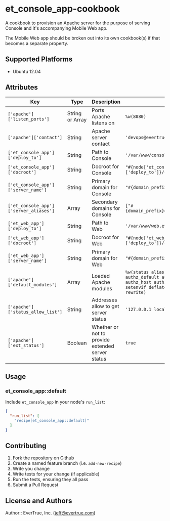 # et_console_app-cookbook

A cookbook to provision an Apache server for the purpose of serving Console and it's accompanying Mobile Web app.

The Mobile Web app should be broken out into its own cookbook(s) if that becomes a separate property.

## Supported Platforms

* Ubuntu 12.04

## Attributes

Key                                    | Type            | Description                                      | Default
---                                    | ----            | -----------                                      | -------
`['apache']['listen_ports']`           | String or Array | Ports Apache listens on                          | `%w(8080)`
`['apache']['contact']`                | String          | Apache server contact                            | `'devops@evertrue.com'`
`['et_console_app']['deploy_to']`      | String          | Path to Console                                  | `'/var/www/console.evertrue.com'`
`['et_console_app']['docroot']`        | String          | Docroot for Console                              | `"#{node['et_console_app']['deploy_to']}/current/release"`
`['et_console_app']['server_name']`    | String          | Primary domain for Console                       | `"#{domain_prefix}console.evertrue.com"`
`['et_console_app']['server_aliases']` | Array           | Secondary domains for Console                    | `["#{domain_prefix}dashboard.evertrue.com"]`
`['et_web_app']['deploy_to']`          | String          | Path to Web                                      | `'/var/www/web.evertrue.com'`
`['et_web_app']['docroot']`            | String          | Docroot for Web                                  | `"#{node['et_web_app']['deploy_to']}/current/release"`
`['et_web_app']['server_name']`        | String          | Primary domain for Web                           | `"#{domain_prefix}web.evertrue.com"`
`['apache']['default_modules']`        | Array           | Loaded Apache modules                            |`%w(status alias auth_basic authn_file authz_default authz_groupfile authz_host authz_user dir env mime setenvif deflate expires headers rewrite)`
`['apache']['status_allow_list']`      | String          | Addresses allow to get server status             | `'127.0.0.1 localhost ip6-localhost'`
`['apache']['ext_status']`             | Boolean         | Whether or not to provide extended server status | `true`


## Usage

### et_console_app::default

Include `et_console_app` in your node's `run_list`:

```json
{
  "run_list": [
    "recipe[et_console_app::default]"
  ]
}
```

## Contributing

1. Fork the repository on Github
2. Create a named feature branch (i.e. `add-new-recipe`)
3. Write you change
4. Write tests for your change (if applicable)
5. Run the tests, ensuring they all pass
6. Submit a Pull Request

## License and Authors

Author:: EverTrue, Inc. (<jeff@evertrue.com>)
